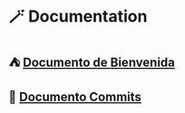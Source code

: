 # :magic_wand:	Documentation

## 	:tent:	 [Documento de Bienvenida](Team%20Documents/Bienvenido.md)

## :rocket:	[Documento Commits](Team%20Documents/Commits.md)
